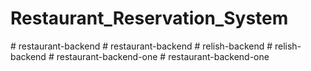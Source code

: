 # Restaurant_Reservation_System
#   r e s t a u r a n t - b a c k e n d  
 #   r e s t a u r a n t - b a c k e n d  
 #   r e l i s h - b a c k e n d  
 #   r e l i s h - b a c k e n d  
 #   r e s t a u r a n t - b a c k e n d - o n e  
 #   r e s t a u r a n t - b a c k e n d - o n e  
 